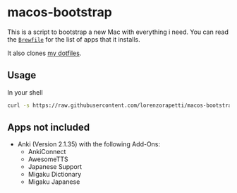 # macos-bootstrap

This is a script to bootstrap a new Mac with everything i need. You can read the [`Brewfile`](./Brewfile) for the list of apps that it installs.

It also clones [my dotfiles](https://github.com/lorenzorapetti/dotfiles).

## Usage

In your shell

```sh
curl -s https://raw.githubusercontent.com/lorenzorapetti/macos-bootstrap/main/bootstrap.sh | sh
```

## Apps not included

- Anki (Version 2.1.35) with the following Add-Ons:
  - AnkiConnect
  - AwesomeTTS
  - Japanese Support
  - Migaku Dictionary
  - Migaku Japanese
